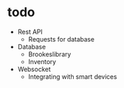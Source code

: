 # todo
- Rest API
    - Requests for database
- Database
    - Brookeslibrary
    - Inventory
- Websocket
    - Integrating with smart devices
